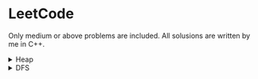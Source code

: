 # LeetCode
Only medium or above problems are included. All solusions are written by me in C++. 
<details>
  <summary>Heap</summary>
  <ul style="list-style-type:none;">
<li>:red_circle: <a href="https://github.com/ge-wu/LeetCode/blob/main/Heap/0023.Merge_k_Sorted_Lists.cpp">23. Merge k Sorted Lists</a> </li>
<li>:full_moon:  <a href="https://github.com/ge-wu/LeetCode/blob/main/Heap/0215.Kth_Largest_Element_in_an_Array.cpp">215. Kth Largest Element in an Array </a> </li>
<li>:full_moon:  <a href="https://github.com/ge-wu/LeetCode/blob/main/Heap/0313.Super_Ugly_Number.cpp">313. Super Ugly Number</a> </li>
<li>:full_moon:  <a href="https://github.com/ge-wu/LeetCode/blob/main/Heap/0347.Top_K_Frequent_Elements.cpp">347. Top K Frequent Elements</a> </li>
<li>:full_moon:  <a href="https://github.com/ge-wu/LeetCode/blob/main/Heap/0373.Find_K_Pairs_with_Smallest_Sums.cpp">373. Find K Pairs with Smallest Sums</a> </li>
<li>:full_moon:  <a href="https://github.com/ge-wu/LeetCode/blob/main/Heap/0451.Sort_Characters_By_Frequency.cpp">  451. Sort Characters By Frequency</a></li>
<li>:red_circle: <a href="https://github.com/ge-wu/LeetCode/blob/main/Heap/0502.IPO.cpp">502. IPO</a> </li>
<li>:full_moon:  <a href="https://github.com/ge-wu/LeetCode/blob/main/Heap/0973.K_Closest_Points_to_Origin.cpp"> 973. K Closest Points to Origin</a></li>
<li>:full_moon:  <a href="https://github.com/ge-wu/LeetCode/blob/main/Heap/1054.Distant_Barcodes.cpp"> 1054. Distant Barcodes</a></li>
<li>:full_moon:  <a href="https://github.com/ge-wu/LeetCode/blob/main/Heap/1792.Maximum_Average_Pass_Ratio.cpp"> 1792. Maximum Average Pass Ratio</a></li>
<li>:full_moon:  <a href="https://github.com/ge-wu/LeetCode/blob/main/Heap/1801.Number_of_Orders_in_the_Backlog.cpp">1801. Number of Orders in the Backlog</a> </li>
  </ul>
</details>

<details>
  <summary>DFS</summary>
  <ul style="list-style-type:none;">
    <li>🔴 <a href="https://github.com/ge-wu/LeetCode/blob/main/DFS/0037.Sudoku_Solver.cpp"> 37. Sudoku Solver </a> </li>
    <li>:full_moon: <a href="https://github.com/ge-wu/LeetCode/blob/main/DFS/0417.Pacific_Atlantic_Water_Flow.cpp"> 417. Pacific Atlantic Water Flow </a> </li>
    <li>:full_moon: <a href="https://github.com/ge-wu/LeetCode/blob/main/DFS/0841.Keys_and_Rooms.cpp"> 841. Keys and Rooms </a> </li>
    <li>:full_moon: <a href="https://github.com/ge-wu/LeetCode/blob/main/DFS/1302.Deepest_Leaves_Sum.cpp"> 1302. Deepest Leaves Sum </a> </li>
    <li>:full_moon: <a href="https://github.com/ge-wu/LeetCode/blob/main/DFS/1530.Number_of_Good_Leaf_Nodes_Pairs.cpp"> 1530. Number of Good Leaf Nodes Pairs </a> </li>
    <li>:full_moon: <a href="https://github.com/ge-wu/LeetCode/blob/main/DFS/1774.Closest_Dessert_Cost.cpp"> 1774. Closest Dessert Cost </a> </li>
    <li>:full_moon: <a href="https://github.com/ge-wu/LeetCode/blob/main/DFS/1786.Number_of_Restricted_Paths_From_First_to_Last_Node.cpp"> 1786. Number of Restricted Paths From First to Last Node </a> </li>
 </ul>
</details>

